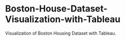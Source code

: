 # Boston-House-Dataset-Visualization-with-Tableau
Visualization of Boston Housing Dataset with Tableau.
